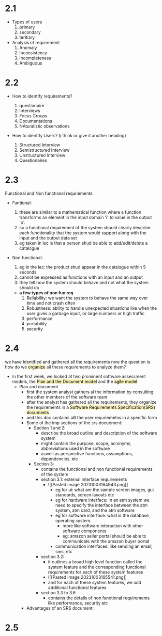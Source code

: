 # 2.1
- Types of users
	1. primary
	2. secondary
	3. teritiary
- Analysis of requirement
	1. Anomaly
	2. Inconsistency
	3. Incompleteness
	4. Ambiguous

# 2.2
- How to identify requirements?
	1. questionaire
	2. Interviews
	3. Focus Groups
	4. Documentations
	5. NAturalistic observations

- How to identify Users? (i think or give it another heading)
	1. Structured Interview
	2. Semistructured Interview
	3. Unstructured Interview
	4. Questionaires


# 2.3
Functional and Non functional requriements
- Funtional:
	1. these are similar to a mathematical function where a function transforms an element in the input domain 'i' to value in the output 'o'.
	2. so a functional requirement of the system should clearly describe each functionality that the system would support along with the input and the output data set
	3. eg taken in lec is that a person shud be able to add/edit/delete a catalogue

- Non functional:
	1. eg in the lec: the product shud appear in the catalogue within 5 seconds 
	2. cannot be expressed as functions with an input and an output
	3. they tell how the system should behave and not what the system should do
	- **a few types of non fun req**
		1. Reliability: we want the system to behave the same way over time and not crash often 
		2. Robustness: ability to handle unexpected situations like when the user gives a garbage input, or large numbers or high traffic
		3. performance
		4. portability
		5. security

# 2.4
we have identified and gathered all the requirements now the question is how do we <mark style="background: #FFF3A3A6;">organize</mark> all these requirements to analyze them?
- In the first week, we looked at two prominent software assessment models, the <mark style="background: #FFF3A3A6;">Plan and the Document model</mark> and the <mark style="background: #FFF3A3A6;">agile model</mark>
	- Plan and document
		- first the system analyst gathers al the information by consulting the other members of the software team
		- after the analyst has gathered all the requirements, they organize the requirements in a <mark style="background: #FFF3A3A6;">Software Requirements Specification(SRS) documents</mark>
		- and this doc contains alll the user requriemetns in a specific form 
		- Some of the imp sections of the srs docuement:
			-  Section 1 and 2:
				- describe the broad outline and description of the software system
				- might contain the purpose, scope, acronyms, abbreviations used in the software
				- aswell as perspective functions, assumptions, dependencies, etc
			- Section 3:
				- contains the functional and non functional requirements of the system
				- section 3.1: external interface requirements 
					- ![[Pasted image 20231003164943.png]]
						- eg for ui: what are the sample screen images, gui standards, screen layouts etc
						- eg for hardware interface: in an atm system we need to specify the interface between the atm system, atm card, and the atm software
						- eg for software interface: what is the database, operating system.
							- more like software interaction with other software components
							- eg: amazon seller portal should be able to communicate with the amazon buyer portal
						- communication interfaces: like sending an email, sms, etc
				- section 3.2:
					- it outlines a broad high level function called the system feature and the corresponding functional requirements for each of these system features
					- ![[Pasted image 20231003165541.png]]
					- and for each of these system features, we add additional functional features
				- section 3.3 to 3.6
					- contains the details of non functional requirements like performance, security etc
		- Advantages of an SRS document:

# 2.5

